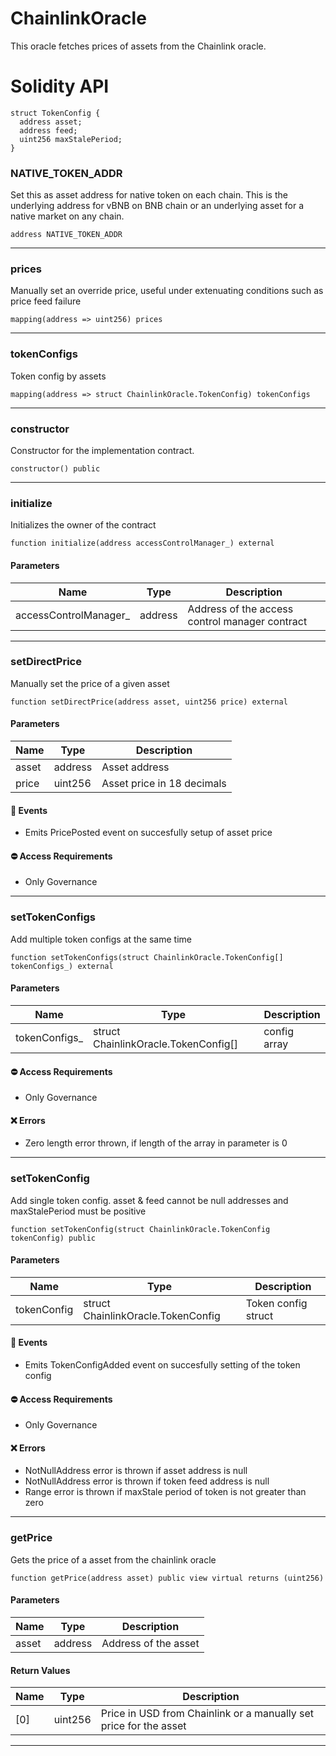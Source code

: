 # ChainlinkOracle
This oracle fetches prices of assets from the Chainlink oracle.

# Solidity API

```solidity
struct TokenConfig {
  address asset;
  address feed;
  uint256 maxStalePeriod;
}
```

### NATIVE_TOKEN_ADDR

Set this as asset address for native token on each chain.
This is the underlying address for vBNB on BNB chain or an underlying asset for a native market on any chain.

```solidity
address NATIVE_TOKEN_ADDR
```

- - -

### prices

Manually set an override price, useful under extenuating conditions such as price feed failure

```solidity
mapping(address => uint256) prices
```

- - -

### tokenConfigs

Token config by assets

```solidity
mapping(address => struct ChainlinkOracle.TokenConfig) tokenConfigs
```

- - -

### constructor

Constructor for the implementation contract.

```solidity
constructor() public
```

- - -

### initialize

Initializes the owner of the contract

```solidity
function initialize(address accessControlManager_) external
```

#### Parameters
| Name | Type | Description |
| ---- | ---- | ----------- |
| accessControlManager_ | address | Address of the access control manager contract |

- - -

### setDirectPrice

Manually set the price of a given asset

```solidity
function setDirectPrice(address asset, uint256 price) external
```

#### Parameters
| Name | Type | Description |
| ---- | ---- | ----------- |
| asset | address | Asset address |
| price | uint256 | Asset price in 18 decimals |

#### 📅 Events
* Emits PricePosted event on succesfully setup of asset price

#### ⛔️ Access Requirements
* Only Governance

- - -

### setTokenConfigs

Add multiple token configs at the same time

```solidity
function setTokenConfigs(struct ChainlinkOracle.TokenConfig[] tokenConfigs_) external
```

#### Parameters
| Name | Type | Description |
| ---- | ---- | ----------- |
| tokenConfigs_ | struct ChainlinkOracle.TokenConfig[] | config array |

#### ⛔️ Access Requirements
* Only Governance

#### ❌ Errors
* Zero length error thrown, if length of the array in parameter is 0

- - -

### setTokenConfig

Add single token config. asset & feed cannot be null addresses and maxStalePeriod must be positive

```solidity
function setTokenConfig(struct ChainlinkOracle.TokenConfig tokenConfig) public
```

#### Parameters
| Name | Type | Description |
| ---- | ---- | ----------- |
| tokenConfig | struct ChainlinkOracle.TokenConfig | Token config struct |

#### 📅 Events
* Emits TokenConfigAdded event on succesfully setting of the token config

#### ⛔️ Access Requirements
* Only Governance

#### ❌ Errors
* NotNullAddress error is thrown if asset address is null
* NotNullAddress error is thrown if token feed address is null
* Range error is thrown if maxStale period of token is not greater than zero

- - -

### getPrice

Gets the price of a asset from the chainlink oracle

```solidity
function getPrice(address asset) public view virtual returns (uint256)
```

#### Parameters
| Name | Type | Description |
| ---- | ---- | ----------- |
| asset | address | Address of the asset |

#### Return Values
| Name | Type | Description |
| ---- | ---- | ----------- |
| [0] | uint256 | Price in USD from Chainlink or a manually set price for the asset |

- - -

